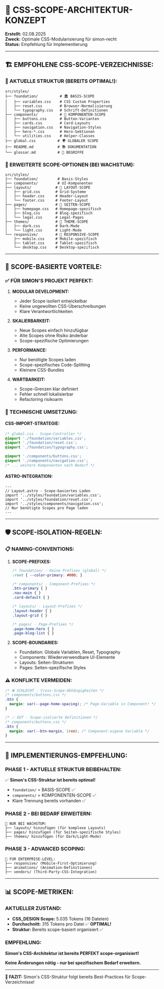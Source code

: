 # 🎨 CSS-SCOPE-ARCHITEKTUR-KONZEPT

**Erstellt:** 02.08.2025  
**Zweck:** Optimale CSS-Modularisierung für simon-recht  
**Status:** Empfehlung für Implementierung

---

## 🏗️ **EMPFOHLENE CSS-SCOPE-VERZEICHNISSE:**

### **📁 AKTUELLE STRUKTUR (BEREITS OPTIMAL!):**

```
src/styles/
├── foundation/          # 🏛️ BASIS-SCOPE
│   ├── variables.css    # CSS Custom Properties
│   ├── reset.css        # Browser-Normalisierung
│   └── typography.css   # Schrift-Definitionen
├── components/          # 🧩 KOMPONENTEN-SCOPE
│   ├── buttons.css      # Button-Varianten
│   ├── cards.css        # Card-Layouts
│   ├── navigation.css   # Navigation-Styles
│   ├── hero-*.css       # Hero-Sektionen
│   └── utilities.css    # Helper-Classes
├── global.css          # 🌍 GLOBALER SCOPE
├── README.md           # 📚 DOKUMENTATION
└── glossar.md          # 📖 BEGRIFFE
```

### **🚀 ERWEITERTE SCOPE-OPTIONEN (BEI WACHSTUM):**

```
src/styles/
├── foundation/         # Basis-Styles
├── components/         # UI-Komponenten
├── layouts/           # 📐 LAYOUT-SCOPE
│   ├── grid.css       # Grid-Systeme
│   ├── header.css     # Header-Layout
│   └── footer.css     # Footer-Layout
├── pages/             # 📄 SEITEN-SCOPE
│   ├── homepage.css   # Homepage-spezifisch
│   ├── blog.css       # Blog-spezifisch
│   └── legal.css      # Legal-Pages
├── themes/            # 🎨 THEME-SCOPE
│   ├── dark.css       # Dark-Mode
│   └── light.css      # Light-Mode
└── responsive/        # 📱 RESPONSIVE-SCOPE
    ├── mobile.css     # Mobile-spezifisch
    ├── tablet.css     # Tablet-spezifisch
    └── desktop.css    # Desktop-spezifisch
```

---

## 🎯 **SCOPE-BASIERTE VORTEILE:**

### **✅ FÜR SIMON'S PROJEKT PERFEKT:**

1. **MODULAR DEVELOPMENT:**
   - Jeder Scope isoliert entwickelbar
   - Keine ungewollten CSS-Überschreibungen
   - Klare Verantwortlichkeiten

2. **SKALIERBARKEIT:**
   - Neue Scopes einfach hinzufügbar
   - Alte Scopes ohne Risiko änderbar
   - Scope-spezifische Optimierungen

3. **PERFORMANCE:**
   - Nur benötigte Scopes laden
   - Scope-spezifisches Code-Splitting
   - Kleinere CSS-Bundles

4. **WARTBARKEIT:**
   - Scope-Grenzen klar definiert
   - Fehler schnell lokalisierbar
   - Refactoring risikoarm

### **🔧 TECHNISCHE UMSETZUNG:**

#### **CSS-IMPORT-STRATEGIE:**
```css
/* global.css - Scope-Controller */
@import './foundation/variables.css';
@import './foundation/reset.css';
@import './foundation/typography.css';

@import './components/buttons.css';
@import './components/navigation.css';
/* ... weitere Komponenten nach Bedarf */
```

#### **ASTRO-INTEGRATION:**
```astro
---
// Layout.astro - Scope-basiertes Laden
import '../styles/foundation/variables.css';
import '../styles/foundation/reset.css';
import '../styles/components/navigation.css';
// Nur benötigte Scopes pro Page laden
---
```

---

## 🛡️ **SCOPE-ISOLATION-REGELN:**

### **📋 NAMING-CONVENTIONS:**

1. **SCOPE-PREFIXES:**
   ```css
   /* foundation/ - Keine Prefixes (global) */
   :root { --color-primary: #000; }
   
   /* components/ - Component-Prefixes */
   .btn-primary { }
   .nav-main { }
   .card-default { }
   
   /* layouts/ - Layout-Prefixes */
   .layout-header { }
   .layout-grid { }
   
   /* pages/ - Page-Prefixes */
   .page-home-hero { }
   .page-blog-list { }
   ```

2. **SCOPE-BOUNDARIES:**
   - Foundation: Globale Variablen, Reset, Typography
   - Components: Wiederverwendbare UI-Elemente
   - Layouts: Seiten-Strukturen
   - Pages: Seiten-spezifische Styles

### **⚠️ KONFLIKTE VERMEIDEN:**

```css
/* ❌ SCHLECHT - Cross-Scope-Abhängigkeiten */
/* components/buttons.css */
.btn { 
  margin: var(--page-home-spacing); /* Page-Variable in Component! */
}

/* ✅ GUT - Scope-isolierte Definitionen */
/* components/buttons.css */
.btn { 
  margin: var(--btn-margin, 1rem); /* Component-eigene Variable */
}
```

---

## 🚀 **IMPLEMENTIERUNGS-EMPFEHLUNG:**

### **PHASE 1 - AKTUELLE STRUKTUR BEIBEHALTEN:**
✅ **Simon's CSS-Struktur ist bereits optimal!**
- `foundation/` = BASIS-SCOPE ✅
- `components/` = KOMPONENTEN-SCOPE ✅  
- Klare Trennung bereits vorhanden ✅

### **PHASE 2 - BEI BEDARF ERWEITERN:**
```
🔄 NUR BEI WACHSTUM:
├── layouts/ hinzufügen (für komplexe Layouts)
├── pages/ hinzufügen (für Seiten-spezifische Styles)
├── themes/ hinzufügen (für Dark/Light-Mode)
```

### **PHASE 3 - ADVANCED SCOPING:**
```
🚀 FÜR ENTERPRISE-LEVEL:
├── responsive/ (Mobile-First-Optimierung)
├── animations/ (Animation-Definitionen)
├── vendors/ (Third-Party-CSS-Integration)
```

---

## 📊 **SCOPE-METRIKEN:**

### **AKTUELLER ZUSTAND:**
- **CSS_DESIGN Scope:** 5.035 Tokens (16 Dateien)
- **Durchschnitt:** 315 Tokens pro Datei ✅ **OPTIMAL!**
- **Struktur:** Bereits scope-basiert organisiert ✅

### **EMPFEHLUNG:**
**Simon's CSS-Architektur ist bereits PERFEKT scope-organisiert!**

**Keine Änderungen nötig - nur bei spezifischem Bedarf erweitern.**

---

**🎯 FAZIT:** Simon's CSS-Struktur folgt bereits Best-Practices für Scope-Verzeichnisse!
